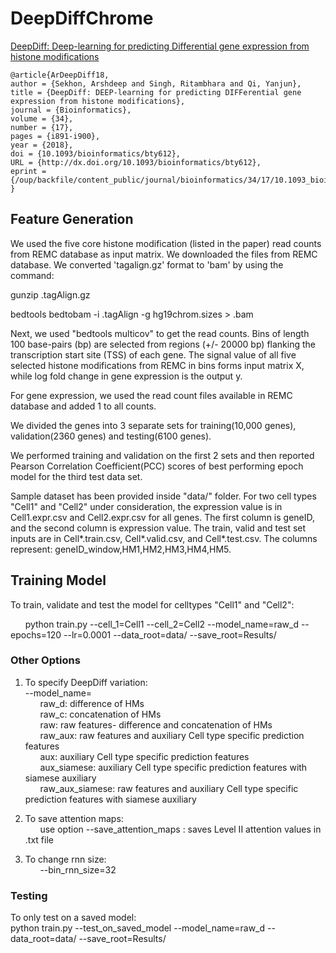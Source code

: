 # DeepDiffChrome

[DeepDiff: Deep-learning for predicting Differential
gene expression from histone modifications](https://arxiv.org/abs/1807.03878)

```
@article{ArDeepDiff18,
author = {Sekhon, Arshdeep and Singh, Ritambhara and Qi, Yanjun},
title = {DeepDiff: DEEP-learning for predicting DIFFerential gene expression from histone modifications},
journal = {Bioinformatics},
volume = {34},
number = {17},
pages = {i891-i900},
year = {2018},
doi = {10.1093/bioinformatics/bty612},
URL = {http://dx.doi.org/10.1093/bioinformatics/bty612},
eprint = {/oup/backfile/content_public/journal/bioinformatics/34/17/10.1093_bioinformatics_bty612/2/bty612.pdf}
}
```
## Feature Generation

We used the five core histone modification (listed in the paper) read counts from REMC database as input matrix. We downloaded the files from REMC database. We converted 'tagalign.gz' format to 'bam' by using the command:   



gunzip <filename>.tagAlign.gz  
  
bedtools bedtobam -i <filename>.tagAlign -g hg19chrom.sizes > <filename>.bam   
  
Next, we used "bedtools multicov" to get the read counts. Bins of length 100 base-pairs (bp) are selected from regions (+/- 20000 bp) flanking the transcription start site (TSS) of each gene. The signal value of all five selected histone modifications from REMC in bins forms input matrix X, while log fold change in gene expression is the output y.   


For gene expression, we used the read count files available in REMC database and added 1 to all counts. 

We divided the genes into 3 separate sets for training(10,000 genes), validation(2360 genes) and testing(6100 genes). 

We performed training and validation on the first 2 sets and then reported Pearson Correlation Coefficient(PCC) scores of best performing epoch model for the third test data set. 

Sample dataset has been provided inside "data/" folder. For two cell types "Cell1" and "Cell2" under consideration, the expression value is in Cell1.expr.csv and Cell2.expr.csv for all genes. The first column is geneID, and the second column is expression value. The train, valid and test set inputs are in Cell*.train.csv, Cell*.valid.csv, and Cell*.test.csv. The columns represent: geneID_window,HM1,HM2,HM3,HM4,HM5. 

## Training Model
To train, validate and test the model for celltypes "Cell1" and "Cell2": 




&nbsp;&nbsp;&nbsp;&nbsp;&nbsp;&nbsp;python train.py --cell_1=Cell1 --cell_2=Cell2  --model_name=raw_d --epochs=120 --lr=0.0001 --data_root=data/ --save_root=Results/



### Other Options
1. To specify DeepDiff variation: \
--model_name= \
&nbsp;&nbsp;&nbsp;&nbsp;&nbsp;&nbsp;raw_d: difference of HMs \
&nbsp;&nbsp;&nbsp;&nbsp;&nbsp;&nbsp;raw_c: concatenation of HMs \
&nbsp;&nbsp;&nbsp;&nbsp;&nbsp;&nbsp;raw: raw features- difference and concatenation of HMs \
&nbsp;&nbsp;&nbsp;&nbsp;&nbsp;&nbsp;raw_aux: raw features and auxiliary Cell type specific prediction features \
&nbsp;&nbsp;&nbsp;&nbsp;&nbsp;&nbsp;aux: auxiliary Cell type specific prediction features \
&nbsp;&nbsp;&nbsp;&nbsp;&nbsp;&nbsp;aux_siamese: auxiliary Cell type specific prediction features with siamese auxiliary \
&nbsp;&nbsp;&nbsp;&nbsp;&nbsp;&nbsp;raw_aux_siamese: raw features and auxiliary Cell type specific prediction features with siamese auxiliary 

2. To save attention maps: \
&nbsp;&nbsp;&nbsp;&nbsp;&nbsp;&nbsp;use option --save_attention_maps : saves Level II attention values in .txt file 

3. To change rnn size: \
&nbsp;&nbsp;&nbsp;&nbsp;&nbsp;&nbsp;--bin_rnn_size=32 




### Testing
To only test on a saved model: \
python train.py --test_on_saved_model --model_name=raw_d --data_root=data/ --save_root=Results/  

